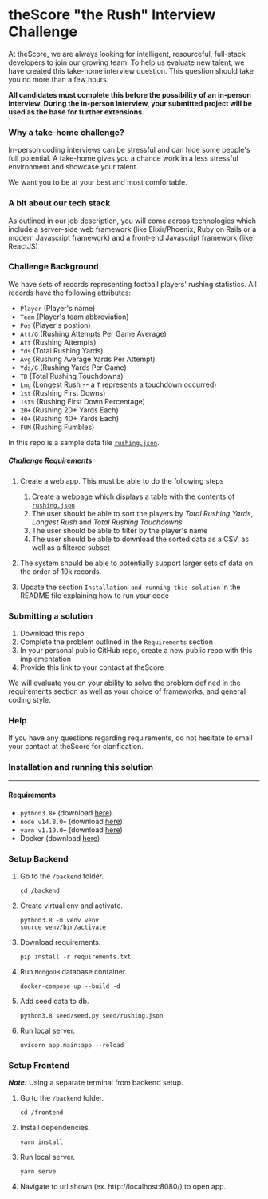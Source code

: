# theScore "the Rush" Interview Challenge
At theScore, we are always looking for intelligent, resourceful, full-stack developers to join our growing team. To help us evaluate new talent, we have created this take-home interview question. This question should take you no more than a few hours.

**All candidates must complete this before the possibility of an in-person interview. During the in-person interview, your submitted project will be used as the base for further extensions.**

### Why a take-home challenge?
In-person coding interviews can be stressful and can hide some people's full potential. A take-home gives you a chance work in a less stressful environment and showcase your talent.

We want you to be at your best and most comfortable.

### A bit about our tech stack
As outlined in our job description, you will come across technologies which include a server-side web framework (like Elixir/Phoenix, Ruby on Rails or a modern Javascript framework) and a front-end Javascript framework (like ReactJS)

### Challenge Background
We have sets of records representing football players' rushing statistics. All records have the following attributes:
* `Player` (Player's name)
* `Team` (Player's team abbreviation)
* `Pos` (Player's postion)
* `Att/G` (Rushing Attempts Per Game Average)
* `Att` (Rushing Attempts)
* `Yds` (Total Rushing Yards)
* `Avg` (Rushing Average Yards Per Attempt)
* `Yds/G` (Rushing Yards Per Game)
* `TD` (Total Rushing Touchdowns)
* `Lng` (Longest Rush -- a `T` represents a touchdown occurred)
* `1st` (Rushing First Downs)
* `1st%` (Rushing First Down Percentage)
* `20+` (Rushing 20+ Yards Each)
* `40+` (Rushing 40+ Yards Each)
* `FUM` (Rushing Fumbles)

In this repo is a sample data file [`rushing.json`](/backend/seed/rushing.json).

##### Challenge Requirements
1. Create a web app. This must be able to do the following steps
    1. Create a webpage which displays a table with the contents of [`rushing.json`](/backend/seed/rushing.json)
    2. The user should be able to sort the players by _Total Rushing Yards_, _Longest Rush_ and _Total Rushing Touchdowns_
    3. The user should be able to filter by the player's name
    4. The user should be able to download the sorted data as a CSV, as well as a filtered subset
    
2. The system should be able to potentially support larger sets of data on the order of 10k records.

3. Update the section `Installation and running this solution` in the README file explaining how to run your code

### Submitting a solution
1. Download this repo
2. Complete the problem outlined in the `Requirements` section
3. In your personal public GitHub repo, create a new public repo with this implementation
4. Provide this link to your contact at theScore

We will evaluate you on your ability to solve the problem defined in the requirements section as well as your choice of frameworks, and general coding style.

### Help
If you have any questions regarding requirements, do not hesitate to email your contact at theScore for clarification.

### Installation and running this solution

---

#### Requirements
* `python3.8+` (download [here](https://www.python.org/downloads/release/python-386/)).
* `node v14.8.0+` (download [here](https://nodejs.org/en/download/))
* `yarn v1.19.0+` (download [here](https://classic.yarnpkg.com/en/docs/install))
* Docker (download [here](https://www.docker.com/products/docker-desktop))

### Setup Backend 
1. Go to the `/backend` folder.
    ```
    cd /backend
    ```
2. Create virtual env and activate.
    ```
    python3.8 -m venv venv
    source venv/bin/activate
    ```
3. Download requirements.
    ```
    pip install -r requirements.txt
    ```
4. Run `MongoDB` database container.
    ```
    docker-compose up --build -d
    ```
5. Add seed data to db.
    ```
    python3.8 seed/seed.py seed/rushing.json
    ```
6. Run local server.
    ```
   uvicorn app.main:app --reload
    ```

### Setup Frontend
***Note:*** Using a separate terminal from backend setup.
1. Go to the `/backend` folder.
    ```
    cd /frontend
    ```
2. Install dependencies.
   ```
   yarn install
   ```
3. Run local server.
   ```
   yarn serve
   ```
4. Navigate to url shown (ex. http://localhost:8080/) to open app.
